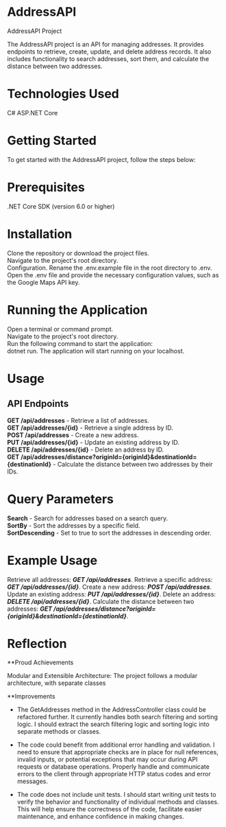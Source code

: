 # AddressAPI
AddressAPI Project

The AddressAPI project is an API for managing addresses. It provides endpoints to retrieve, create, update, and delete address records. It also includes functionality to search addresses, sort them, and calculate the distance between two addresses.

# Technologies Used
C#
ASP.NET Core

# Getting Started
To get started with the AddressAPI project, follow the steps below:

# Prerequisites
.NET Core SDK (version 6.0 or higher)

# Installation
Clone the repository or download the project files.  
Navigate to the project's root directory.  
Configuration. 
Rename the .env.example file in the root directory to .env.  
Open the .env file and provide the necessary configuration values, such as the Google Maps API key.  

# Running the Application
Open a terminal or command prompt.  
Navigate to the project's root directory.  
Run the following command to start the application:  
dotnet run. 
The application will start running on your localhost.  

# Usage
## API Endpoints
**GET /api/addresses** - Retrieve a list of addresses.  
**GET /api/addresses/{id}** - Retrieve a single address by ID.  
**POST /api/addresses** - Create a new address.  
**PUT /api/addresses/{id}** - Update an existing address by ID.  
**DELETE /api/addresses/{id}** - Delete an address by ID.  
**GET /api/addresses/distance?originId={originId}&destinationId={destinationId}** - Calculate the distance between two addresses by their IDs.  

# Query Parameters
**Search** - Search for addresses based on a search query.  
**SortBy** - Sort the addresses by a specific field.  
**SortDescending** - Set to true to sort the addresses in descending order.  

# Example Usage
Retrieve all addresses: ***GET /api/addresses***. 
Retrieve a specific address: ***GET /api/addresses/{id}***. 
Create a new address: ***POST /api/addresses***. 
Update an existing address: ***PUT /api/addresses/{id}***. 
Delete an address: ***DELETE /api/addresses/{id}***. 
Calculate the distance between two addresses: ***GET /api/addresses/distance?originId={originId}&destinationId={destinationId}***. 

# Reflection

**Proud Achievements

Modular and Extensible Architecture: The project follows a modular architecture, with separate classes

**Improvements

- The GetAddresses method in the AddressController class could be refactored further. It currently handles both search filtering and sorting logic. I should extract the search filtering logic and sorting logic into separate methods or classes.  

- The code could benefit from additional error handling and validation. I need to ensure that appropriate checks are in place for null references, invalid inputs, or potential exceptions that may occur during API requests or database operations. Properly handle and communicate errors to the client through appropriate HTTP status codes and error messages.  

- The code does not include unit tests. I should start writing unit tests to verify the behavior and functionality of individual methods and classes. This will help ensure the correctness of the code, facilitate easier maintenance, and enhance confidence in making changes.  
